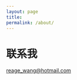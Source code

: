 ```yaml
---
layout: page
title: 
permalink: /about/
---
```


# 联系我

[reage_wang@hotmail.com](mailto:reage_wang@hotmail.com)